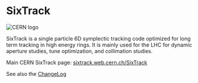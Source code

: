 # SixTrack

![CERN logo](CERN-logo.png)

SixTrack is a single particle 6D symplectic tracking code optimized for long term tracking in high energy rings.
It is mainly used for the LHC for dynamic aperture studies, tune optimization, and collimation studies.

Main CERN SixTrack page: [sixtrack.web.cern.ch/SixTrack](http://sixtrack.web.cern.ch/SixTrack/)

See also the [ChangeLog](CHANGELOG.md)